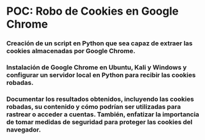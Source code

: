 # POC: Robo de Cookies en Google Chrome 

### Creación de un script en Python que sea capaz de extraer las cookies almacenadas  por  Google Chrome.
### Instalación de Google Chrome en Ubuntu, Kali y Windows y configurar un servidor local en Python para recibir las cookies robadas.
### Documentar los resultados obtenidos, incluyendo las cookies robadas, su contenido y cómo podrían ser utilizadas para rastrear o acceder a cuentas. También, enfatizar la importancia de tomar medidas de seguridad para proteger las cookies del navegador.
